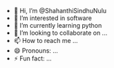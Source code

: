 - 👋 Hi, I’m @ShahanthiSindhuNulu
- 👀 I’m interested in software
- 🌱 I’m currently learning python
- 💞️ I’m looking to collaborate on ...
- 📫 How to reach me ...
- 😄 Pronouns: ...
- ⚡ Fun fact: ...

<!---
ShahanthiSindhuNulu/ShahanthiSindhuNulu is a ✨ special ✨ repository because its `README.md` (this file) appears on your GitHub profile.
You can click the Preview link to take a look at your changes.
--->

